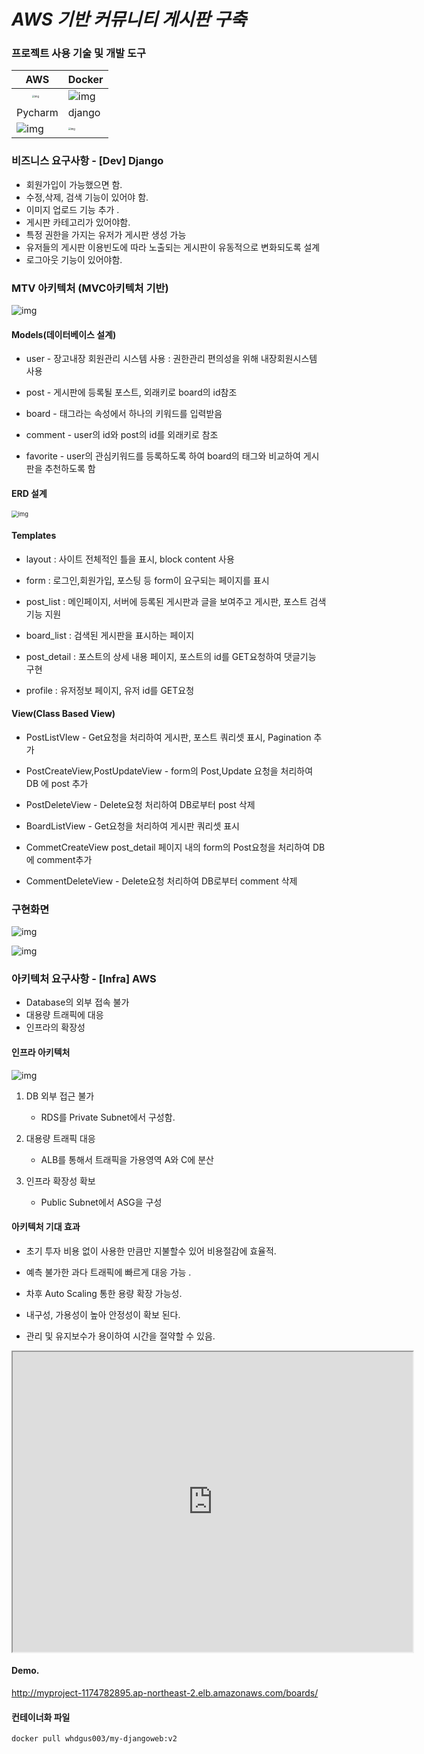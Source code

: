 # *AWS 기반 커뮤니티 게시판 구축*

### 프로젝트 사용 기술 및 개발 도구

| AWS                                                          | Docker                                                       |
| ------------------------------------------------------------ | ------------------------------------------------------------ |
| <img src="https://lh4.googleusercontent.com/gze5vGywgznJYs9FKEj-Iotugn3ptUtE99VZ8qeJvuyXxTCk04XTz4s52bwCNicX_fxepAh2643rQjci1sGY6NgZ6R7deVJuew4liO1AkFDSBrWGrU18GP3HjmCqzlm7m_ITrDjPut4" alt="img" style="zoom:25%;margin-left:100px;" /> | ![img](https://lh3.googleusercontent.com/QRHpgg1LtuEfOi0vEiBamw_ZPwPVoE3E5PRRGt_08iWWrwqlxHGnEOukYv7dkKlGVC8Eoc3r_51DwztCzbWQPxsqnVVzCLMg78QB4EmafsYNKhwQlux8-upDEo95De8oleB6mk1-J0k) |
| Pycharm                                                      | django                                                       |
| ![img](https://lh5.googleusercontent.com/_sVYPsa1nc3wvKuN9pQ9eUwxIzT-rjK4pvYX3K9mzFtd9dulDTYPUNiYaU1wNlkazZqau80rcYu2j554oRWqGGxKD8Yx4N48wAKkwhJ9p8UfgrcpFrZ4Yb1tRu3G-B-OJDY9StQ6Lzo) | <img src="https://lh5.googleusercontent.com/0g_xCaXEoh53C-yZC53tAfmpyn15L44bKdz7TOrBKIsnA26o_D4gq8zPBCYakUP1-EuudY2-6mnKzCghdysPAcIo4R-OlyPLV4LqFtn6vwQ1GVJt5NRRuqLUw1BQjOIl7XOvUHuLoAM" alt="img" style="zoom:25%;" /> |

### 비즈니스 요구사항 - [Dev] Django 

- 회원가입이 가능했으면 함.
- 수정,삭제, 검색 기능이 있어야 함.
- 이미지 업로드 기능 추가 .
- 게시판 카테고리가 있어야함.
- 특정 권한을 가지는 유저가 게시판 생성 가능
-  유저들의 게시판 이용빈도에 따라 노출되는 게시판이 유동적으로 변화되도록 설계 
- 로그아웃 기능이 있어야함.



### MTV 아키텍처 (MVC아키텍처 기반)

![img](https://lh5.googleusercontent.com/GkTZBWTcT5LW7iJDGBJXM0W_rzX7Vlvg4QL0YKT_RXkOCNuGqvEag0rnwYUFskDAFsiDUkLQ9N7iRLe1_E3RtA19l53ZgTbH40Dkv5_s1dAXeaiRLgema27kKKqwVAqzR0nmFCg0elI)



#### Models(데이터베이스 설계)

- user - 장고내장 회원관리 시스템 사용 : 권한관리 편의성을 위해 내장회원시스템 사용

- post - 게시판에 등록될 포스트, 외래키로 board의 id참조

- board - 태그라는 속성에서 하나의 키워드를 입력받음

- comment - user의 id와 post의 id를 외래키로 참조

- favorite - user의 관심키워드를 등록하도록 하여 board의 태그와 비교하여 게시판을 추천하도록 함



#### ERD 설계

<img src="https://lh5.googleusercontent.com/xXoCKewW06fjSkSLzl-7AzTwgDYJ__Q2vwr9JVpwtLn9-kYA8TTuxdkXp5JUHSUf30fQSXqOxTScwQcsuMzgnHPdkcZqrxMV9bDJ8aP3rEGRJYDcp835MFZYmjc4qKmx1mBx5dQrd3E" alt="img" style="zoom: 67%;" />

#### Templates

- layout : 사이트 전체적인 틀을 표시, block content 사용

- form : 로그인,회원가입, 포스팅 등 form이 요구되는 페이지를 표시

- post_list : 메인페이지, 서버에 등록된 게시판과 글을 보여주고 게시판, 포스트 검색기능 지원

- board_list : 검색된 게시판을 표시하는 페이지

- post_detail : 포스트의 상세 내용 페이지, 포스트의 id를 GET요청하여 댓글기능 구현

- profile : 유저정보 페이지, 유저 id를 GET요청



#### View(Class Based View)

- PostListVIew - Get요청을 처리하여 게시판, 포스트 쿼리셋 표시, Pagination 추가

- PostCreateView,PostUpdateView - form의 Post,Update 요청을 처리하여 DB 에 post 추가

- PostDeleteView - Delete요청 처리하여 DB로부터 post 삭제

- BoardListView - Get요청을 처리하여 게시판 쿼리셋 표시

- CommetCreateView post_detail 페이지 내의 form의 Post요청을 처리하여 DB에 comment추가

- CommentDeleteView - Delete요청 처리하여 DB로부터 comment 삭제



### 구현화면

![img](https://lh5.googleusercontent.com/Q5FNkF6MIUAiJ01yLqTsfmDN8hGWAZEgMfJ4aSpWuLLBevD091b514ugvCa5Tlijqx98zeYn-FIiK0LB_78bjj065RGJjxOEuW-vatcHgBowoXZdoQNTYyicFSwRG2V4UPfXaAQoVqM)

![img](https://lh4.googleusercontent.com/XpK1Xrgu9wy1onYTIQddF684d2_QLGYPAxM-9D_zx-RqHTSxSZ3oEDMe8MmwcEF1pLQ9yHURiT0ISpkFa3XSgccH_mYvH43LxQy_s_RcEIXNTOcnm1ZUl8BYPj5agjb3D19XRmGchPk)

### 아키텍처 요구사항 - [Infra] AWS

- Database의 외부 접속 불가
- 대용량 트래픽에 대응
- 인프라의 확장성



#### 인프라 아키텍처

![img](https://lh4.googleusercontent.com/bqXB1frt5yBPD7arruwfbZYmGQuDW3WEj398QHPyVaXVXhTBoOeVLjxwf1k4B0ksGdKtrlffuFRqKqaejeVKW_p6Pih90cSGHVA8PKTNkr9sbRHk6N5djAaVOHJebN4yGay2msgVnNA)

1. DB 외부 접근 불가
   - RDS를 Private Subnet에서 구성함.

2. 대용량 트래픽 대응
   - ALB를 통해서 트래픽을 가용영역 A와 C에 분산

3. 인프라 확장성 확보
   - Public Subnet에서 ASG을 구성



#### 아키텍처 기대 효과

- 초기 투자 비용 없이 사용한 만큼만 지불할수 있어 비용절감에 효율적.

- 예측 불가한 과다 트래픽에 빠르게 대응 가능 .

- 차후 Auto Scaling 통한 용량 확장 가능성.

- 내구성, 가용성이 높아 안정성이 확보 된다.

- 관리 및 유지보수가 용이하여 시간을 절약할 수 있음.



<iframe src="https://drive.google.com/file/d/1jYjtg_WEMibp0m2Aduk5KrEZQ5sY2sLV/preview" width="640" height="480"></iframe>





#### Demo.

http://myproject-1174782895.ap-northeast-2.elb.amazonaws.com/boards/



#### 컨테이너화 파일

```
docker pull whdgus003/my-djangoweb:v2
```



